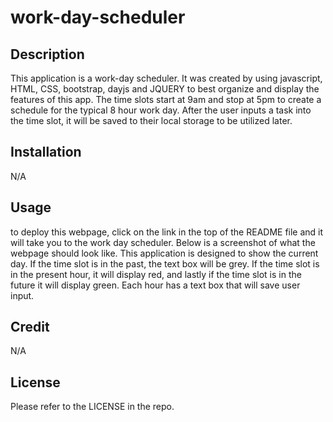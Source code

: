 # work-day-scheduler
## Description
This application is a work-day scheduler. It was created by using javascript, HTML, CSS, bootstrap, dayjs and JQUERY to best organize and display the features of this app. The time slots start at 9am and stop at 5pm to create a schedule for the typical 8 hour work day. After the user inputs a task into the time slot, it will be saved to their local storage to be utilized later. 

## Installation

N/A

## Usage

to deploy this webpage, click on the link in the top of the README file and it will take you to the work day scheduler. Below is a screenshot of what the webpage should look like. This application is designed to show the current day. If the time slot is in the past, the text box will be grey. If the time slot is in the present hour, it will display red, and lastly if the time slot is in the future it will display green. Each hour has a text box that will save user input. 

## Credit 
N/A

## License 
Please refer to the LICENSE in the repo.
